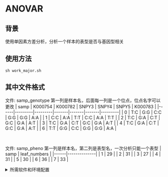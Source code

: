 # ANOVAR
## 背景
使用单因素方差分析，分析一个样本的表型是否与基因型相关
## 使用方法
`sh work_major.sh`
## 其中文件格式
文件: samp_genotype
第一列是样本名，后面每一列是一个位点，位点名字可以更改
| samp | K000754 | K000782 | SNPY3 | SNPY4 | SNPY5 | K000783 |
|------|---------|---------|-------|-------|-------|---------|
| 0    | T:C     | G:G     | C:C   | G:G   | G:G   | A:A     |
| 1    | C:C     | A:A     | T:T   | C:C   | A:A   | T:T     |
| 2    | T:C     | G:A     | C:T   | G:C   | G:A   | A:T     |
| 3    | T:C     | G:A     | C:T   | G:C   | G:A   | A:T     |
| 4    | T:C     | G:A     | C:T   | G:C   | G:A   | A:T     |
| 6    | T:T     | G:G     | C:C   | G:G   | G:G   | A:A     |

<br>

文件: samp_pheno
第一列是样本名，第二列是表型名，一次分析只能一个表型
| samp | leaf_numbers |
|------|--------------|
| 1    | 29           |
| 2    | 31           |
| 3    | 27           |
| 4    | 31           |
| 5    | 30           |
| 6    | 36           |
| 7    | 33           |

<details>                                                                                                          
<summary>所需软件和环境配置</summary>
其中，pipline所需的python模块和R包需要配置，使用conda都能配
</details>

